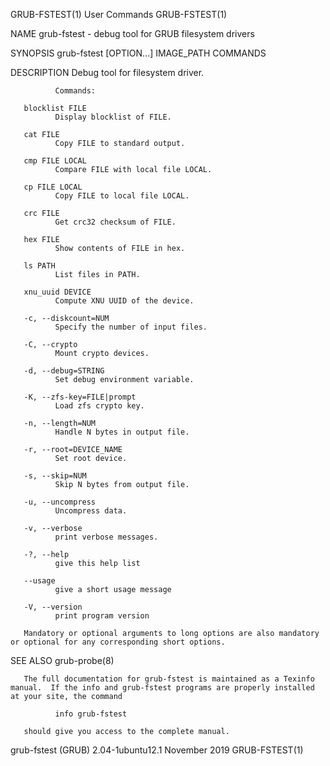 GRUB-FSTEST(1)                                                                                  User Commands                                                                                  GRUB-FSTEST(1)

NAME
       grub-fstest - debug tool for GRUB filesystem drivers

SYNOPSIS
       grub-fstest [OPTION...] IMAGE_PATH COMMANDS

DESCRIPTION
       Debug tool for filesystem driver.

              Commands:

       blocklist FILE
              Display blocklist of FILE.

       cat FILE
              Copy FILE to standard output.

       cmp FILE LOCAL
              Compare FILE with local file LOCAL.

       cp FILE LOCAL
              Copy FILE to local file LOCAL.

       crc FILE
              Get crc32 checksum of FILE.

       hex FILE
              Show contents of FILE in hex.

       ls PATH
              List files in PATH.

       xnu_uuid DEVICE
              Compute XNU UUID of the device.

       -c, --diskcount=NUM
              Specify the number of input files.

       -C, --crypto
              Mount crypto devices.

       -d, --debug=STRING
              Set debug environment variable.

       -K, --zfs-key=FILE|prompt
              Load zfs crypto key.

       -n, --length=NUM
              Handle N bytes in output file.

       -r, --root=DEVICE_NAME
              Set root device.

       -s, --skip=NUM
              Skip N bytes from output file.

       -u, --uncompress
              Uncompress data.

       -v, --verbose
              print verbose messages.

       -?, --help
              give this help list

       --usage
              give a short usage message

       -V, --version
              print program version

       Mandatory or optional arguments to long options are also mandatory or optional for any corresponding short options.

SEE ALSO
       grub-probe(8)

       The full documentation for grub-fstest is maintained as a Texinfo manual.  If the info and grub-fstest programs are properly installed at your site, the command

              info grub-fstest

       should give you access to the complete manual.

grub-fstest (GRUB) 2.04-1ubuntu12.1                                                             November 2019                                                                                  GRUB-FSTEST(1)
